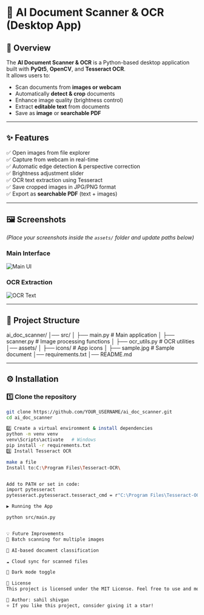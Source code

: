 # 📄 AI Document Scanner & OCR (Desktop App)

## 🚀 Overview
The **AI Document Scanner & OCR** is a Python-based desktop application built with **PyQt5**, **OpenCV**, and **Tesseract OCR**.  
It allows users to:
- Scan documents from **images or webcam**  
- Automatically **detect & crop** documents  
- Enhance image quality (brightness control)  
- Extract **editable text** from documents  
- Save as **image** or **searchable PDF**  

---

## ✨ Features
✅ Open images from file explorer  
✅ Capture from webcam in real-time  
✅ Automatic edge detection & perspective correction  
✅ Brightness adjustment slider  
✅ OCR text extraction using Tesseract  
✅ Save cropped images in JPG/PNG format  
✅ Export as **searchable PDF** (text + images)  

---

## 🖼 Screenshots
*(Place your screenshots inside the `assets/` folder and update paths below)*

### Main Interface
![Main UI](assets/main_ui.png)

### OCR Extraction
![OCR Text](assets/ocr_text.png)

---

## 📂 Project Structure
ai_doc_scanner/
│── src/
│ ├── main.py # Main application
│ ├── scanner.py # Image processing functions
│ ├── ocr_utils.py # OCR utilities
│── assets/
│ ├── icons/ # App icons
│ ├── sample.jpg # Sample document
│── requirements.txt
│── README.md


---

## ⚙️ Installation

### 1️⃣ Clone the repository
```bash
git clone https://github.com/YOUR_USERNAME/ai_doc_scanner.git
cd ai_doc_scanner

2️⃣ Create a virtual environment & install dependencies
python -m venv venv
venv\Scripts\activate   # Windows
pip install -r requirements.txt
3️⃣ Install Tesseract OCR

make a file
Install to:C:\Program Files\Tesseract-OCR\


Add to PATH or set in code:
import pytesseract
pytesseract.pytesseract.tesseract_cmd = r"C:\Program Files\Tesseract-OCR\tesseract.exe"

▶️ Running the App

python src/main.py


💡 Future Improvements
📑 Batch scanning for multiple images

🤖 AI-based document classification

☁️ Cloud sync for scanned files

🌙 Dark mode toggle

📝 License
This project is licensed under the MIT License. Feel free to use and modify it.

📌 Author: sahil shivgan
⭐ If you like this project, consider giving it a star!




